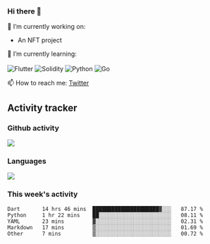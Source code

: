 ### Hi there 👋

🔭 I’m currently working on:
- An NFT project

🌱 I’m currently learning:<br><br>
![Flutter](https://img.shields.io/badge/-flutter-53B7F7.svg?style=for-the-badge&logo=flutter&logoColor=white)
![Solidity](https://img.shields.io/badge/solidity-7a86cb.svg?style=for-the-badge&logo=solidity&logoColor=1c1c1c)
![Python](https://img.shields.io/badge/-python-306998.svg?style=for-the-badge&logo=python&logoColor=yellow)
![Go](https://img.shields.io/badge/go-%2300ADD8.svg?style=for-the-badge&logo=go&logoColor=white)

📫 How to reach me: [Twitter](https://twitter.com/s_1see)

## Activity tracker
### Github activity
<img src="https://github-readme-stats.vercel.app/api?username=s1see&custom_title=s1see's Github Stats&count_private=true&show_icons=true&theme=vue">

### Languages
<img src="https://github-readme-stats.vercel.app/api/top-langs/?username=s1see&layout=compact&theme=vue">

### This week's activity
<!--START_SECTION:waka-->

```text
Dart       14 hrs 46 mins  █████████████████████▓░░░   87.17 %
Python     1 hr 22 mins    ██░░░░░░░░░░░░░░░░░░░░░░░   08.11 %
YAML       23 mins         ▓░░░░░░░░░░░░░░░░░░░░░░░░   02.31 %
Markdown   17 mins         ▒░░░░░░░░░░░░░░░░░░░░░░░░   01.69 %
Other      7 mins          ▒░░░░░░░░░░░░░░░░░░░░░░░░   00.72 %
```

<!--END_SECTION:waka-->
